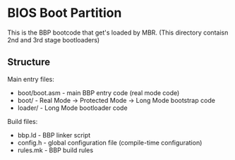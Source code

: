 BIOS Boot Partition
===================

This is the BBP bootcode that get's loaded by MBR. (This directory contaisn 2nd and 3rd stage bootloaders)

Structure
---------

Main entry files:
* boot/boot.asm - main BBP entry code (real mode code)
* boot/ - Real Mode -> Protected Mode -> Long Mode bootstrap code
* loader/ - Long Mode bootloader code

Build files:
* bbp.ld - BBP linker script
* config.h - global configuration file (compile-time configuration)
* rules.mk - BBP build rules
